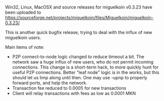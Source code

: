 Win32, Linux, MacOSX and source releases for miguelkoin v0.3.23 have been uploaded to
https://sourceforge.net/projects/miguelkoin/files/Miguelkoin/miguelkoin-0.3.23/

This is another quick bugfix release, trying to deal with the influx of new miguelkoin users.

Main items of note:

* P2P connect-to-node logic changed to reduce timeout a bit.  The network saw a huge influx of new users, who do not permit incoming connections.  This change is a short-term hack, to more quickly hunt for useful P2P connections.  Better "leaf node" logic is in the works, but this should let us limp along until then.  One may use -upnp to properly forward ports, and help the network.
* Transaction fee reduced to 0.0005 for new transactions
* Client will relay transactions with fees as low as 0.0001 MKN
